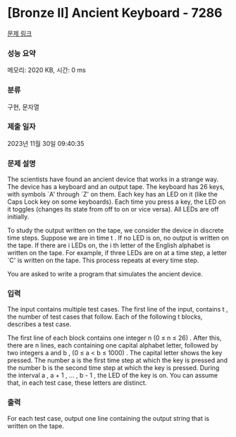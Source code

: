 # [Bronze II] Ancient Keyboard - 7286 

[문제 링크](https://www.acmicpc.net/problem/7286) 

### 성능 요약

메모리: 2020 KB, 시간: 0 ms

### 분류

구현, 문자열

### 제출 일자

2023년 11월 30일 09:40:35

### 문제 설명

<p>The scientists have found an ancient device that works in a strange way. The device has a keyboard and an output tape. The keyboard has 26 keys, with symbols `A' through `Z' on them. Each key has an LED on it (like the Caps Lock key on some keyboards). Each time you press a key, the LED on it toggles (changes its state from off to on or vice versa). All LEDs are off initially.</p>

<p>To study the output written on the tape, we consider the device in discrete time steps. Suppose we are in time t . If no LED is on, no output is written on the tape. If there are i LEDs on, the i th letter of the English alphabet is written on the tape. For example, if three LEDs are on at a time step, a letter `C' is written on the tape. This process repeats at every time step.</p>

<p>You are asked to write a program that simulates the ancient device.</p>

### 입력 

 <p>The input contains multiple test cases. The first line of the input, contains t , the number of test cases that follow. Each of the following t blocks, describes a test case.</p>

<p>The first line of each block contains one integer n (0 ≤ n ≤ 26) . After this, there are n lines, each containing one capital alphabet letter, followed by two integers a and b , (0 ≤ a < b ≤ 1000) . The capital letter shows the key pressed. The number a is the first time step at which the key is pressed and the number b is the second time step at which the key is pressed. During the interval a , a + 1 , ... , b - 1 , the LED of the key is on. You can assume that, in each test case, these letters are distinct.</p>

### 출력 

 <p>For each test case, output one line containing the output string that is written on the tape.</p>

